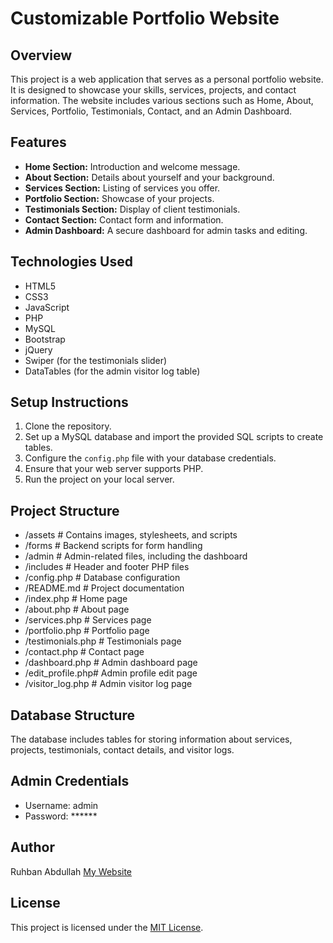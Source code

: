 # Customizable Portfolio Website

## Overview

This project is a web application that serves as a personal portfolio website. It is designed to showcase your skills, services, projects, and contact information. The website includes various sections such as Home, About, Services, Portfolio, Testimonials, Contact, and an Admin Dashboard.

## Features

- **Home Section:** Introduction and welcome message.
- **About Section:** Details about yourself and your background.
- **Services Section:** Listing of services you offer.
- **Portfolio Section:** Showcase of your projects.
- **Testimonials Section:** Display of client testimonials.
- **Contact Section:** Contact form and information.
- **Admin Dashboard:** A secure dashboard for admin tasks and editing.

## Technologies Used

- HTML5
- CSS3
- JavaScript
- PHP
- MySQL
- Bootstrap
- jQuery
- Swiper (for the testimonials slider)
- DataTables (for the admin visitor log table)

## Setup Instructions

1. Clone the repository.
2. Set up a MySQL database and import the provided SQL scripts to create tables.
3. Configure the `config.php` file with your database credentials.
4. Ensure that your web server supports PHP.
5. Run the project on your local server.

## Project Structure

 - /assets # Contains images, stylesheets, and scripts
 - /forms # Backend scripts for form handling
 - /admin # Admin-related files, including the dashboard
 - /includes # Header and footer PHP files
 - /config.php # Database configuration
 - /README.md # Project documentation
 - /index.php # Home page
 - /about.php # About page
 - /services.php # Services page
 - /portfolio.php # Portfolio page
 - /testimonials.php # Testimonials page
 - /contact.php # Contact page
 - /dashboard.php # Admin dashboard page
 - /edit_profile.php# Admin profile edit page
 - /visitor_log.php # Admin visitor log page


## Database Structure

The database includes tables for storing information about services, projects, testimonials, contact details, and visitor logs.

## Admin Credentials

- Username: admin
- Password: ******

## Author

Ruhban Abdullah
[My Website](https://ruhbanabdulla.in)

## License

This project is licensed under the [MIT License](LICENSE).
